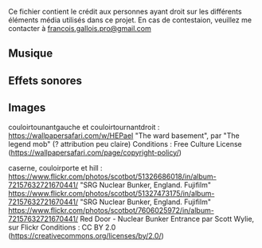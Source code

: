 Ce fichier contient le crédit aux personnes ayant droit sur les différents
éléments média utilisés dans ce projet. En cas de contestaion, veuillez me
contacter à francois.gallois.pro@gmail.com

## Musique
## Effets sonores
## Images

couloirtounantgauche et couloirtournantdroit :
https://wallpapersafari.com/w/HEPaeI
"The ward basement", par "The legend mob" (? attribution peu claire)
Conditions : Free Culture License (https://wallpapersafari.com/page/copyright-policy/)

caserne, couloirporte et hill :
https://www.flickr.com/photos/scotbot/51326686018/in/album-72157632721670441/
"SRG Nuclear Bunker, England. Fujifilm"
https://www.flickr.com/photos/scotbot/51327473175/in/album-72157632721670441/
"SRG Nuclear Bunker, England. Fujifilm"
https://www.flickr.com/photos/scotbot/7606025972/in/album-72157632721670441/
Red Door - Nuclear Bunker Entrance
par Scott Wylie, sur Flickr
Conditions : CC BY 2.0 (https://creativecommons.org/licenses/by/2.0/)
